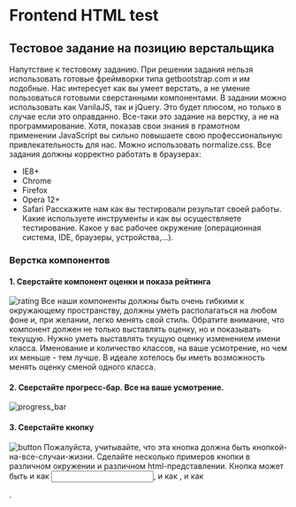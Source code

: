 Frontend HTML test
==================

## Тестовое задание на позицию верстальщика
Напутствие к тестовому заданию. При решении задания нельзя использовать готовые фреймворки типа getbootstrap.com и им подобные. Нас интересует как вы умеет верстать, а не умение пользоваться готовыми сверстанными компонентами.
В задании можно использовать как VanilaJS, так и jQuery. Это будет плюсом, но только в случае если это оправданно. Все-таки это задание на верстку, а не на программирование. Хотя, показав свои знания в грамотном применении JavaScript вы сильно повышаете свою профессиональную привлекательность для нас.
Можно использовать normalize.css.
Все задания должны корректно работать в браузерах:
- IE8+
- Chrome
- Firefox
- Opera 12+
- Safari
Расскажите нам как вы тестировали результат своей работы. Какие используете инструменты и как вы осуществляете тестирование. Какое у вас рабочее окружение (операционная система, IDE, браузеры, устройства,…).
### Верстка компонентов
#### 1. Сверстайте компонент оценки и показа рейтинга 
![rating](http://img-fotki.yandex.ru/get/5823/2776.b/0_6060e_563c9f40_orig)
Все наши компоненты должны быть очень гибкими к окружающему пространству, должны уметь располагаться на любом фоне и, при желании, легко менять свой стиль. Обратите внимание, что компонент должен не только выставлять оценку, но и показывать текущую. Нужно уметь выставлять ткущую оценку изменением имени класса. Именование и количество классов, на ваше усмотрение, но чем их меньше - тем лучше. В идеале хотелось бы иметь возможность менять оценку сменой одного класса.
#### 2. Сверстайте прогресс-бар. Все на ваше усмотрение.
![progress_bar](http://img-fotki.yandex.ru/get/5823/2776.b/0_6060f_caaf4030_orig)
#### 3. Сверстайте кнопку
![button](http://img-fotki.yandex.ru/get/5823/2776.b/0_60610_bddadf78_orig)
Пожалуйста, учитывайте, что эта кнопка должна быть кнопкой-на-все-случаи-жизни. Сделайте несколько примеров кнопки в различном окружении и различном html-представлении. Кнопка может быть и как <input>, и как <a>, и как <div>.

